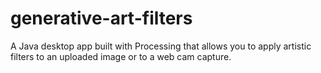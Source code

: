 # generative-art-filters
A Java desktop app built with Processing that allows you to apply artistic filters to an uploaded image or to a web cam capture.
